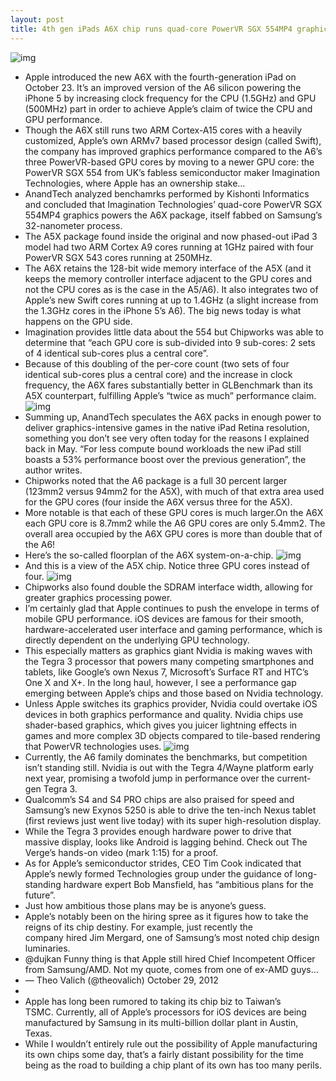 ```yaml
---
layout: post
title: 4th gen iPads A6X chip runs quad-core PowerVR SGX 554MP4 graphics
---
```

![img](http://media.idownloadblog.com/wp-content/uploads/2012/10/Apple_A6X_chip.jpeg)
* Apple introduced the new A6X with the fourth-generation iPad on October 23. It’s an improved version of the A6 silicon powering the iPhone 5 by increasing clock frequency for the CPU (1.5GHz) and GPU (500MHz) part in order to achieve Apple’s claim of twice the CPU and GPU performance.
* Though the A6X still runs two ARM Cortex-A15 cores with a heavily customized, Apple’s own ARMv7 based processor design (called Swift), the company has improved graphics performance compared to the A6’s three PowerVR-based GPU cores by moving to a newer GPU core: the PowerVR SGX 554 from UK’s fabless semiconductor maker Imagination Technologies, where Apple has an ownership stake…
* AnandTech analyzed benchamrks performed by Kishonti Informatics and concluded that Imagination Technologies’ quad-core PowerVR SGX 554MP4 graphics powers the A6X package, itself fabbed on Samsung’s 32-nanometer process.
* The A5X package found inside the original and now phased-out iPad 3 model had two ARM Cortex A9 cores running at 1GHz paired with four PowerVR SGX 543 cores running at 250MHz.
* The A6X retains the 128-bit wide memory interface of the A5X (and it keeps the memory controller interface adjacent to the GPU cores and not the CPU cores as is the case in the A5/A6). It also integrates two of Apple’s new Swift cores running at up to 1.4GHz (a slight increase from the 1.3GHz cores in the iPhone 5’s A6). The big news today is what happens on the GPU side.
* Imagination provides little data about the 554 but Chipworks was able to determine that “each GPU core is sub-divided into 9 sub-cores: 2 sets of 4 identical sub-cores plus a central core”.
* Because of this doubling of the per-core count (two sets of four identical sub-cores plus a central core) and the increase in clock frequency, the A6X fares substantially better in GLBenchmark than its A5X counterpart, fulfilling Apple’s “twice as much” performance claim.
![img](http://media.idownloadblog.com/wp-content/uploads/2012/11/A6X-graphics-performance-AnandTech-001.jpg)
* Summing up, AnandTech speculates the A6X packs in enough power to deliver graphics-intensive games in the native iPad Retina resolution, something you don’t see very often today for the reasons I explained back in May. “For less compute bound workloads the new iPad still boasts a 53% performance boost over the previous generation”, the author writes.
* Chipworks noted that the A6 package is a full 30 percent larger (123mm2 versus 94mm2 for the A5X), with much of that extra area used for the GPU cores (four inside the A6X versus three for the A5X).
* More notable is that each of these GPU cores is much larger.On the A6X each GPU core is 8.7mm2 while the A6 GPU cores are only 5.4mm2. The overall area occupied by the A6X GPU cores is more than double that of the A6!
* Here’s the so-called floorplan of the A6X system-on-a-chip.
![img](http://media.idownloadblog.com/wp-content/uploads/2012/11/A6X-floorplan-Chipworks-001.jpg)
* And this is a view of the A5X chip. Notice three GPU cores instead of four.
![img](http://media.idownloadblog.com/wp-content/uploads/2012/03/Chipworks-A5X-floorplan-001.jpg)
* Chipworks also found double the SDRAM interface width, allowing for greater graphics processing power.
* I’m certainly glad that Apple continues to push the envelope in terms of mobile GPU performance. iOS devices are famous for their smooth, hardware-accelerated user interface and gaming performance, which is directly dependent on the underlying GPU technology.
* This especially matters as graphics giant Nvidia is making waves with the Tegra 3 processor that powers many competing smartphones and tablets, like Google’s own Nexus 7, Microsoft’s Surface RT and HTC’s One X and X+. In the long haul, however, I see a performance gap emerging between Apple’s chips and those based on Nvidia technology.
* Unless Apple switches its graphics provider, Nvidia could overtake iOS devices in both graphics performance and quality. Nvidia chips use shader-based graphics, which gives you juicer lightning effects in games and more complex 3D objects compared to tile-based rendering that PowerVR technologies uses.
![img](http://media.idownloadblog.com/wp-content/uploads/2012/11/Nvidia-Tegra-roadmap-2012.jpg)
* Currently, the A6 family dominates the benchmarks, but competition isn’t standing still. Nvidia is out with the Tegra 4/Wayne platform early next year, promising a twofold jump in performance over the current-gen Tegra 3.
* Qualcomm’s S4 and S4 PRO chips are also praised for speed and Samsung’s new Exynos 5250 is able to drive the ten-inch Nexus tablet (first reviews just went live today) with its super high-resolution display.
* While the Tegra 3 provides enough hardware power to drive that massive display, looks like Android is lagging behind. Check out The Verge’s hands-on video (mark 1:15) for a proof.
* As for Apple’s semiconductor strides, CEO Tim Cook indicated that Apple’s newly formed Technologies group under the guidance of long-standing hardware expert Bob Mansfield, has “ambitious plans for the future”.
* Just how ambitious those plans may be is anyone’s guess.
* Apple’s notably been on the hiring spree as it figures how to take the reigns of its chip destiny. For example, just recently the company hired Jim Mergard, one of Samsung’s most noted chip design luminaries.
* @dujkan Funny thing is that Apple still hired Chief Incompetent Officer from Samsung/AMD. Not my quote, comes from one of ex-AMD guys…
* — Theo Valich (@theovalich) October 29, 2012
*  
* Apple has long been rumored to taking its chip biz to Taiwan’s TSMC. Currently, all of Apple’s processors for iOS devices are being manufactured by Samsung in its multi-billion dollar plant in Austin, Texas.
* While I wouldn’t entirely rule out the possibility of Apple manufacturing its own chips some day, that’s a fairly distant possibility for the time being as the road to building a chip plant of its own has too many perils.

